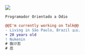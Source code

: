 <img align="left"  src="https://i.ibb.co/9v2P3zv/download.pngf"/>
<br/>

```diff
Programador Orientado a Ódio

@@I'm currently working on Talk@@
- Living in São Paulo, Brazil 🇧🇷.
+ 20 years old
! Nukenin
# 抜け忍
# 忍

```
